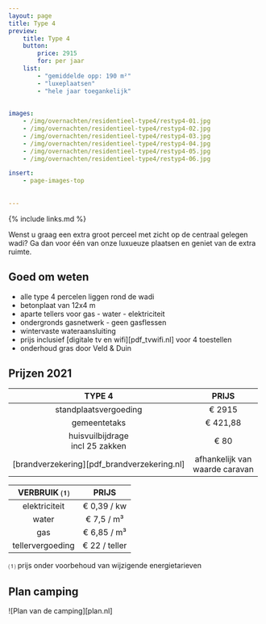 ```yaml
---
layout: page
title: Type 4
preview: 
    title: Type 4
    button:
        price: 2915
        for: per jaar
    list:
        - "gemiddelde opp: 190 m²"
        - "luxeplaatsen"
        - "hele jaar toegankelijk"
        
        
images:
    - /img/overnachten/residentieel-type4/restyp4-01.jpg
    - /img/overnachten/residentieel-type4/restyp4-02.jpg
    - /img/overnachten/residentieel-type4/restyp4-03.jpg
    - /img/overnachten/residentieel-type4/restyp4-04.jpg
    - /img/overnachten/residentieel-type4/restyp4-05.jpg
    - /img/overnachten/residentieel-type4/restyp4-06.jpg

insert:
    - page-images-top
    
    
---
```


{% include links.md %}

Wenst u graag een extra groot perceel met zicht op de centraal gelegen wadi? Ga dan voor één van onze luxueuze plaatsen en geniet van de extra ruimte.

## Goed om weten

- alle type 4 percelen liggen rond de wadi
- betonplaat van 12x4 m
- aparte tellers voor gas - water - elektriciteit
- ondergronds gasnetwerk - geen gasflessen
- wintervaste wateraansluiting
- prijs inclusief [digitale tv en wifi][pdf_tvwifi.nl] voor 4 toestellen 
- onderhoud gras door Veld & Duin


## Prijzen 2021

TYPE 4                |PRIJS           |
:--------------------:|:--------------:|
standplaatsvergoeding |€ 2915              
gemeentetaks          |€ 421,88
huisvuilbijdrage<br>incl 25 zakken<br> | € 80   
[brandverzekering][pdf_brandverzekering.nl]     |afhankelijk van <br>waarde caravan

VERBRUIK ⑴           |PRIJS          |
:--------------------:|:-------------:|
elektriciteit         | € 0,39 / kw        
water                 | € 7,5 / m³  
gas                   | € 6,85 / m³       
tellervergoeding      | € 22 / teller

⑴ prijs onder voorbehoud van wijzigende energietarieven

## Plan camping

![Plan van de camping][plan.nl]
